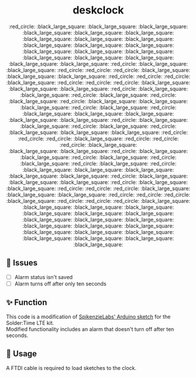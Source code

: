 <h1 align=center> deskclock </h1>

<p align=center>
  :red_circle: :black_large_square: :black_large_square: :black_large_square: :black_large_square: :black_large_square: :black_large_square: :black_large_square: :black_large_square: :black_large_square: :black_large_square: :black_large_square: :black_large_square: :black_large_square: :black_large_square: :black_large_square: :black_large_square: :black_large_square: :black_large_square: <br>
  :black_large_square: :black_large_square: :red_circle: :black_large_square: :black_large_square: :red_circle: :red_circle: :red_circle: :black_large_square: :black_large_square: :black_large_square: :red_circle: :red_circle: :red_circle: :black_large_square: :red_circle: :red_circle: :red_circle: :black_large_square: <br>
  :black_large_square: :black_large_square: :red_circle: :black_large_square: :black_large_square: :red_circle: :black_large_square: :red_circle: :black_large_square: :red_circle: :black_large_square: :black_large_square: :black_large_square: :red_circle: :black_large_square: :red_circle: :black_large_square: :black_large_square: :black_large_square: <br>
  :black_large_square: :black_large_square: :red_circle: :black_large_square: :black_large_square: :red_circle: :black_large_square: :red_circle: :black_large_square: :black_large_square: :black_large_square: :red_circle: :red_circle: :red_circle: :black_large_square: :red_circle: :red_circle: :red_circle: :black_large_square: <br>
  :black_large_square: :black_large_square: :red_circle: :black_large_square: :black_large_square: :red_circle: :black_large_square: :red_circle: :black_large_square: :red_circle: :black_large_square: :red_circle: :black_large_square: :black_large_square: :black_large_square: :black_large_square: :black_large_square: :red_circle: :black_large_square: <br>
  :black_large_square: :black_large_square: :red_circle: :black_large_square: :black_large_square: :red_circle: :red_circle: :red_circle: :black_large_square:  :black_large_square:  :black_large_square: :red_circle: :red_circle: :red_circle: :black_large_square: :red_circle: :red_circle: :red_circle: :black_large_square: <br>
  :black_large_square: :black_large_square: :black_large_square: :black_large_square: :black_large_square: :black_large_square: :black_large_square: :black_large_square: :black_large_square: :black_large_square: :black_large_square: :black_large_square: :black_large_square: :black_large_square: :black_large_square: :black_large_square: :black_large_square: :black_large_square: :black_large_square:
</p>

## :construction: Issues
- [ ] Alarm status isn't saved
- [ ] Alarm turns off after only ten seconds

## :sparkles: Function
This code is a modification of [SpikenzieLabs' Arduino sketch](http://www.spikenzielabs.com/Downloadables/STDESKCLOCK/STDC_SketchV1.zip) for the Solder:Time LTE kit.\
Modified functionality includes an alarm that doesn't turn off after ten seconds.

## :rocket: Usage
A FTDI cable is required to load sketches to the clock.
